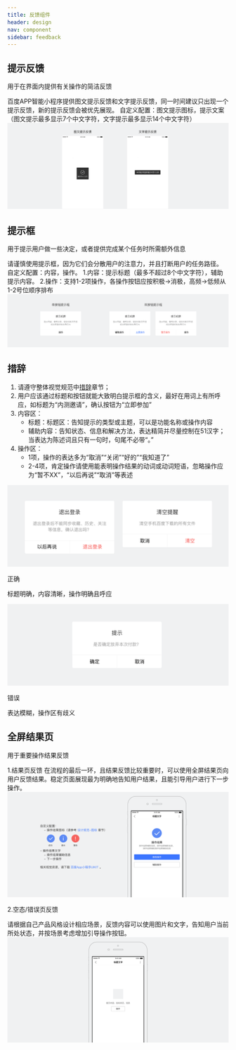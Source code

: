 ```yaml
---
title: 反馈组件
header: design
nav: component
sidebar: feedback
---
```


提示反馈
--------------
<notice>用于在界面内提供有关操作的简洁反馈</notice>

百度APP智能小程序提供图文提示反馈和文字提示反馈，同一时间建议只出现一个提示反馈，新的提示反馈会被优先展现。
自定义配置：图文提示图标，提示文案（图文提示最多显示7个中文字符，文字提示最多显示14个中文字符）
![Alt text](../../../img/3-7-1.png)

提示框
--------------
<notice>用于提示用户做一些决定，或者提供完成某个任务时所需额外信息</notice>

请谨慎使用提示框，因为它们会分散用户的注意力，并且打断用户的任务路径。
自定义配置：内容，操作。
1.内容：提示标题（最多不超过8个中文字符），辅助提示内容。
2.操作：支持1-2项操作，各操作按钮应按积极->消极，高频->低频从1-2号位顺序排布
![Alt text](../../../img/3-7-2.png)

措辞
--------------

1. 请遵守整体视觉规范中[措辞](../../specification/write/)章节；
2. 用户应该通过标题和按钮就能大致明白提示框的含义，最好在用词上有所呼应，如标题为“内测邀请”，确认按钮为“立即参加”
3. 内容区：
   - 标题：标题区：告知提示的类型或主题，可以是功能名称或操作内容
   - 辅助内容：告知状态、信息和解决方法，表达精简并尽量控制在51汉字；当表达为陈述词且只有一句时，句尾不必带“。”
4. 操作区：
   - 1项，操作的表达多为“取消”“关闭”“好的”“我知道了”
   - 2-4项，肯定操作请使用能表明操作结果的动词或动词短语，忽略操作应为“暂不XX”，“以后再说”“取消”等表述

<div class="m-doc-custom-examples"><div class="m-doc-custom-examples-correct"><img src="../../../img/3-7-3-1.png"><p class="m-doc-custom-examples-title">正确</p><p class="m-doc-custom-examples-text">标题明确，内容清晰，操作明确且呼应</p></div><div class="m-doc-custom-examples-error "><img src="../../../img/3-7-3-2.png"><p class="m-doc-custom-examples-title">错误</p><p class="m-doc-custom-examples-text">表达模糊，操作区有歧义</p></div></div>

全屏结果页
--------------

<notice>用于重要操作结果反馈</notice>

1.结果页反馈
在流程的最后一环，且结果反馈比较重要时，可以使用全屏结果页向用户反馈结果。稳定页面展现最为明确地告知用户结果，且能引导用户进行下一步操作。
![Alt text](../../../img/3-7-4.png)

2.空态/错误页反馈

请根据自己产品风格设计相应场景，反馈内容可以使用图片和文字，告知用户当前所处状态，并按场景考虑增加引导操作按钮。
![Alt text](../../../img/3-7-5.png)
